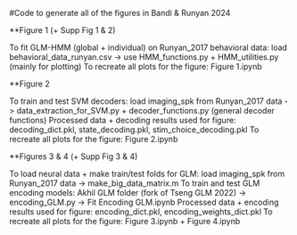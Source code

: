 #Code to generate all of the figures in Bandi & Runyan 2024 

**Figure 1 (+ Supp Fig 1 & 2) 

To fit GLM-HMM (global + individual) on Runyan_2017 behavioral data: load behavioral_data_runyan.csv -> use HMM_functions.py + HMM_utilities.py (mainly for plotting) 
To recreate all plots for the figure: Figure 1.ipynb 

**Figure 2 

To train and test SVM decoders: load imaging_spk from Runyan_2017 data -> data_extraction_for_SVM.py + decoder_functions.py (general decoder functions) 
Processed data + decoding results used for figure: decoding_dict.pkl, state_decoding.pkl, stim_choice_decoding.pkl 
To recreate all plots for the figure: Figure 2.ipynb 

**Figures 3 & 4 (+ Supp Fig 3 & 4) 

To load neural data + make train/test folds for GLM: load imaging_spk from Runyan_2017 data -> make_big_data_matrix.m 
To train and test GLM encoding models: Akhil GLM folder (fork of Tseng GLM 2022) -> encoding_GLM.py -> Fit Encoding GLM.ipynb 
Processed data + encoding results used for figure: encoding_dict.pkl, encoding_weights_dict.pkl 
To recreate all plots for the figure: Figure 3.ipynb + Figure 4.ipynb

